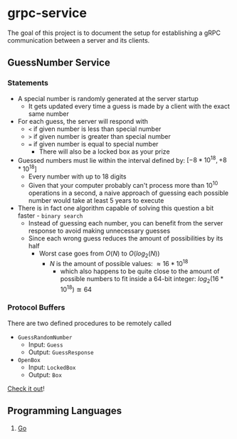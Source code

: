 # grpc-service

The goal of this project is to document the setup for establishing a gRPC communication between a server and its clients.

## GuessNumber Service

### Statements

- A special number is randomly generated at the server startup
  - It gets updated every time a guess is made by a client with the exact same number
- For each guess, the server will respond with
  - `<` if given number is less than special number
  - `>` if given number is greater than special number
  - `=` if given number is equal to special number
    - There will also be a locked box as your prize
- Guessed numbers must lie within the interval defined by: $[-8 * 10^{18}, +8 * 10^{18}]$ 
  - Every number with up to $18$ digits
  - Given that your computer probably can't process more than $10^{10}$ operations in a second, a naive approach of guessing each possible number would take at least $5$ years to execute
- There is in fact one algorithm capable of solving this question a bit faster - `binary search`
  - Instead of guessing each number, you can benefit from the server response to avoid making unnecessary guesses
  - Since each wrong guess reduces the amount of possibilities by its half
    - Worst case goes from $O(N)$ to $O(log_2(N))$
      - $N$ is the amount of possible values: $\approx 16 * 10^{18}$
        - which also happens to be quite close to the amount of possible numbers to fit inside a 64-bit integer: $log_2(16 * 10^{18}) \approxeq 64$

### Protocol Buffers

There are two defined procedures to be remotely called
- `GuessRandomNumber`
  - Input: `Guess`
  - Output: `GuessResponse`
- `OpenBox`
  - Input: `LockedBox`
  - Output: `Box`

[Check it out](/protos/guess_number.proto)!

## Programming Languages

1. [Go](/go/README.md)
